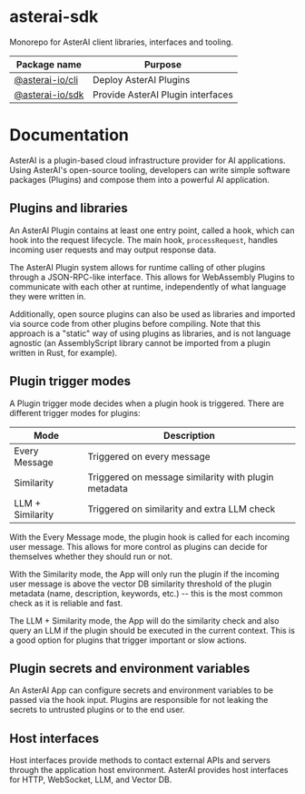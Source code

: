 # asterai-sdk
Monorepo for AsterAI client libraries, interfaces and tooling.

| Package name         | Purpose                           |
|----------------------|-----------------------------------|
| [@asterai-io/cli][1] | Deploy AsterAI Plugins            |
| [@asterai-io/sdk][2] | Provide AsterAI Plugin interfaces |

# Documentation
AsterAI is a plugin-based cloud infrastructure provider for AI applications.
Using AsterAI's open-source tooling, developers can write simple
software packages (Plugins) and compose them into a powerful AI application. 

## Plugins and libraries
An AsterAI Plugin contains at least one entry point, called a hook, which can
hook into the request lifecycle.
The main hook, `processRequest`, handles incoming user requests
and may output response data.

The AsterAI Plugin system allows for runtime calling of other plugins through
a JSON-RPC-like interface.
This allows for WebAssembly Plugins to communicate with each other at runtime,
independently of what language they were written in.

Additionally, open source plugins can also be used as libraries and imported
via source code from other plugins before compiling.
Note that this approach is a "static" way of using plugins as libraries, and is
not language agnostic (an AssemblyScript library cannot be imported from a
plugin written in Rust, for example).

## Plugin trigger modes
A Plugin trigger mode decides when a plugin hook is triggered.
There are different trigger modes for plugins:

| Mode             | Description                                          |
|------------------|------------------------------------------------------|
| Every Message    | Triggered on every message                           |
| Similarity       | Triggered on message similarity with plugin metadata |
| LLM + Similarity | Triggered on similarity and extra LLM check          |

With the Every Message mode, the plugin hook is called for each incoming user message.
This allows for more control as plugins can decide for themselves whether
they should run or not.

With the Similarity mode, the App will only run the plugin if the incoming user
message is above the vector DB similarity threshold of the plugin metadata
(name, description, keywords, etc.) -- this is the most common check as it is
reliable and fast.

The LLM + Similarity mode, the App will do the similarity check and also
query an LLM if the plugin should be executed in the current context.
This is a good option for plugins that trigger important or slow actions.

## Plugin secrets and environment variables
An AsterAI App can configure secrets and environment variables
to be passed via the hook input.
Plugins are responsible for not leaking the secrets to untrusted
plugins or to the end user.

## Host interfaces
Host interfaces provide methods to contact external APIs and servers
through the application host environment.
AsterAI provides host interfaces for HTTP, WebSocket, LLM, and Vector DB.

[1]: ./cli
[2]: ./sdk
